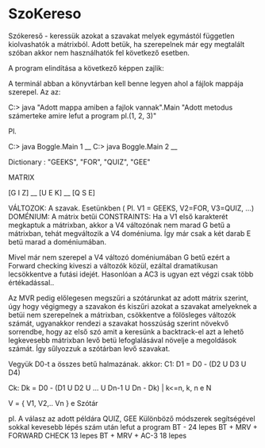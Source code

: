 # SzoKereso

Szókereső - keressük azokat a szavakat melyek egymástól független kiolvashatók a mátrixból. Adott betük, ha szerepelnek már egy megtalált szóban akkor nem használhatók fel következő esetben.

A program elindítása a következő képpen zajlik:

A terminál abban a könyvtárban kell benne legyen ahol a fájlok mappája szerepel. Az az:

C:> java "Adott mappa amiben a fajlok vannak".Main "Adott metodus számerteke amire lefut a program pl.(1, 2, 3)"

Pl.

C:> java Boggle.Main 1 __
C:> java Boggle.Main 2 __

Dictionary : "GEEKS", "FOR", "QUIZ", "GEE"

MATRIX

[G I Z] __
[U E K] __
[Q S E]

VÁLTOZOK: A szavak. Esetünkben ( Pl. V1 = GEEKS, V2=FOR, V3=QUIZ, ...) DOMÉNIUM: A mátrix betűi CONSTRAINTS: Ha a V1 első karakterét megkaptuk a mátrixban, akkor a V4 változónak nem marad G betű a mátrixban, tehát megváltozik a V4 doméniuma. Így már csak a két darab E betü marad a doméniumában.

Mivel már nem szerepel a V4 változó doméniumában G betű ezért a Forward checking kiveszi a változók közül, ezáltal dramatikusan lecsökkentve a futási idejét. Hasonlóan a AC3 is ugyan ezt végzi csak több értékadással..

Az MVR pedig előlegesen megszűri a szótárunkat az adott mátrix szerint, úgy hogy végigmegy a szavakon és kiszűri azokat a szavakat amelyeknek a betüi nem szerepelnek a mátrixban, csökkentve a fölösleges változók számát, ugyanakkor rendezi a szavakat hosszúság szerint növekvő sorrendbe, hogy az első szó amit a keresünk a backtrack-el azt a lehető legkevesebb mátrixban levő betü lefoglalásával növelje a megoldások számát. Így sűlyozzuk a szótárban levő szavakat.

Vegyük D0-t a összes betű halmazának. akkor: C1: D1 = D0 - (D2 U D3 U D4)

Ck: Dk = D0 - (D1 U D2 U ... U Dn-1 U Dn - Dk) | k<=n, k, n e N

V = { V1, V2,.. Vn } e Szótár

pl. A válasz az adott példára QUIZ, GEE Különböző módszerek segítségével sokkal kevesebb lépés szám után lefut a program BT - 24 lepes BT + MRV + FORWARD CHECK 13 lepes BT + MRV + AC-3 18 lepes
